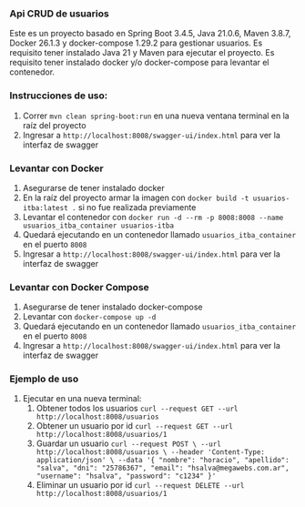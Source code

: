 
### Api CRUD de usuarios

Este es un proyecto basado en Spring Boot 3.4.5, Java 21.0.6, Maven 3.8.7, Docker 26.1.3 y docker-compose 1.29.2 para gestionar usuarios.
Es requisito tener instalado Java 21 y Maven para ejecutar el proyecto.
Es requisito tener instalado docker y/o docker-compose para levantar el contenedor.

### Instrucciones de uso:

1. Correr `mvn clean spring-boot:run` en una nueva ventana terminal en la raíz del proyecto
2. Ingresar a `http://localhost:8008/swagger-ui/index.html` para ver la interfaz de swagger


### Levantar con Docker

1. Asegurarse de tener instalado docker
2. En la raíz del proyecto armar la imagen con `docker build -t usuarios-itba:latest .` si no fue realizada previamente
3. Levantar el contenedor con `docker run -d --rm -p 8008:8008 --name usuarios_itba_container usuarios-itba`
4. Quedará ejecutando en un contenedor llamado `usuarios_itba_container` en el puerto `8008`
5. Ingresar a `http://localhost:8008/swagger-ui/index.html` para ver la interfaz de swagger

### Levantar con Docker Compose

1. Asegurarse de tener instalado docker-compose
2. Levantar con `docker-compose up -d`
3. Quedará ejecutando en un contenedor llamado `usuarios_itba_container` en el puerto `8008`
4. Ingresar a `http://localhost:8008/swagger-ui/index.html` para ver la interfaz de swagger


### Ejemplo de uso

1. Ejecutar en una nueva terminal: 
   1. Obtener todos los usuarios
       `curl --request GET --url http://localhost:8008/usuarios` 
   2. Obtener un usuario por id
          `curl --request GET --url http://localhost:8008/usuarios/1`
   3. Guardar un usuario
         `curl --request POST \
     --url http://localhost:8008/usuarios \
     --header 'Content-Type: application/json' \
     --data '{
     "nombre": "horacio",
     "apellido": "salva",
     "dni": "25786367",
     "email": "hsalva@megawebs.com.ar",
     "username": "hsalva",
     "password": "c1234"
   }'`
   4. Eliminar un usuario por id
          `curl --request DELETE --url http://localhost:8008/usuarios/1`